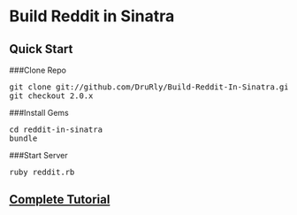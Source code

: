 # Build Reddit in Sinatra

## Quick Start 
###Clone Repo
<pre>
git clone git://github.com/DruRly/Build-Reddit-In-Sinatra.git
git checkout 2.0.x
</pre>

###Install Gems
<pre>
cd reddit-in-sinatra
bundle
</pre>

###Start Server
<pre>ruby reddit.rb</pre>

## [Complete Tutorial](http://www.drurly.com/blog/2012/06/05/build-reddit-in-sinatra/)
